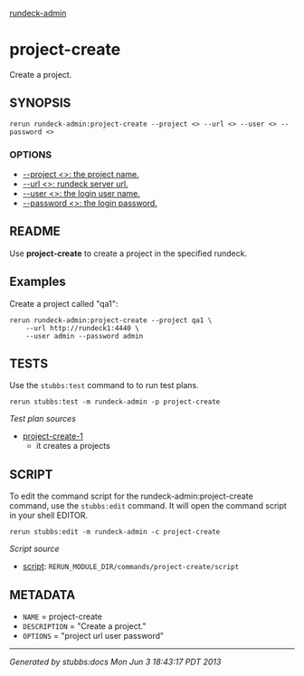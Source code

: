 [rundeck-admin](../../index.html)
# project-create 

Create a project.

## SYNOPSIS

    rerun rundeck-admin:project-create --project <> --url <> --user <> --password <>

### OPTIONS

* [    --project <>: the project name.](../../options/project/index.html)
* [    --url <>: rundeck server url.](../../options/url/index.html)
* [    --user <>: the login user name.](../../options/user/index.html)
* [    --password <>: the login password.](../../options/password/index.html)

## README

Use **project-create** to create a project in the specified rundeck.

Examples
--------

Create a project called "qa1":

    rerun rundeck-admin:project-create --project qa1 \
        --url http://rundeck1:4440 \
        --user admin --password admin

## TESTS

Use the `stubbs:test` command to to run test plans.

    rerun stubbs:test -m rundeck-admin -p project-create

*Test plan sources*

* [project-create-1](../../tests/project-create-1.html)
  * it creates a projects

## SCRIPT

To edit the command script for the rundeck-admin:project-create command, 
use the `stubbs:edit`
command. It will open the command script in your shell EDITOR.

    rerun stubbs:edit -m rundeck-admin -c project-create

*Script source*

* [script](script.html): `RERUN_MODULE_DIR/commands/project-create/script`

## METADATA

* `NAME` = project-create
* `DESCRIPTION` = "Create a project."
* `OPTIONS` = "project url user password"

----

*Generated by stubbs:docs Mon Jun  3 18:43:17 PDT 2013*

